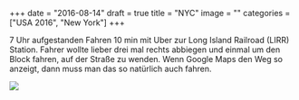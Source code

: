 +++
date = "2016-08-14"
draft = true
title = "NYC"
image = ""
categories = ["USA 2016", "New York"]
+++

7 Uhr aufgestanden
Fahren 10 min mit Uber zur Long Island Railroad (LIRR) Station.
Fahrer wollte lieber drei mal rechts abbiegen
und einmal um den Block fahren, 
auf der Straße zu wenden. Wenn Google Maps
den Weg so anzeigt, dann muss man das so natürlich auch fahren.

![](/images/2016-08-14_.jpg)